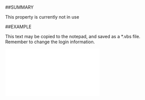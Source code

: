 

##SUMMARY

This property is currently not in use


##EXAMPLE

This text may be copied to the notepad, and saved as a *.vbs file. Remember to change the login information.

![](../../Examples/vbs/SORelation.Reversed.vbs.txt)





